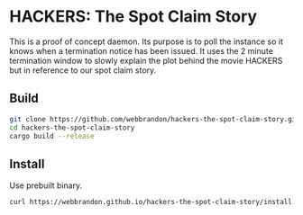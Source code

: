 # HACKERS: The Spot Claim Story

This is a proof of concept daemon.  Its purpose is to poll the instance so it knows when a termination notice has been issued.  It uses the 2 minute termination window to slowly explain the plot behind the movie HACKERS but in reference to our spot claim story.

## Build

```bash
git clone https://github.com/webbrandon/hackers-the-spot-claim-story.git
cd hackers-the-spot-claim-story
cargo build --release
```

## Install

Use prebuilt binary.

```bash
curl https://webbrandon.github.io/hackers-the-spot-claim-story/install.sh -sS | bash -s
```
